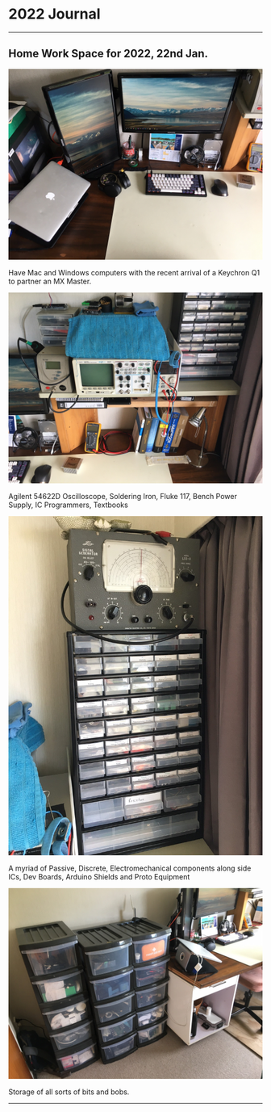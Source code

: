 # 2022 Journal

---

## Home Work Space for 2022, 22nd Jan.

![Office1](assets/office1.jpg)

Have Mac and Windows computers with the recent arrival of a Keychron Q1 to partner an MX Master.

![Office2](assets/office2.jpg)

Agilent 54622D Oscilloscope, Soldering Iron, Fluke 117, Bench Power Supply, IC Programmers, Textbooks

![Office3](assets/office3.jpg)

A myriad of Passive, Discrete, Electromechanical components along side ICs, Dev Boards, Arduino Shields and Proto Equipment

![Office4](assets/office4.jpg)

Storage of all sorts of bits and bobs.

---

<!-- 
## New Knowledge Section, Feb 2022

I recently discovered [ACM Computer Science and Engineering Curricula](https://www.acm.org/education/curricula-recommendations) while looking for an outline of computer science. 

Since high school I have seen the need for new knowledge to build upon pervious. This became more appearnt during university where... 

Aims of recording are to assist in my desire to learn then to remember and track progress. 


I wanted to document the what (as in a glossary), the who, when, where and why(wiki) and the how (tutorial) of subjects.

Articles are both the teacher and student. 

zettailcaste 

Feynman Technique

After conducting research on a topic

1. Choose a Topic 
2. Explain the topic as if your teaching someone else
3. Review to identify unknown or poorly known areas
4. Review to identify overly technical explanations

https://collegeinfogeek.com/feynman-technique/


 -->